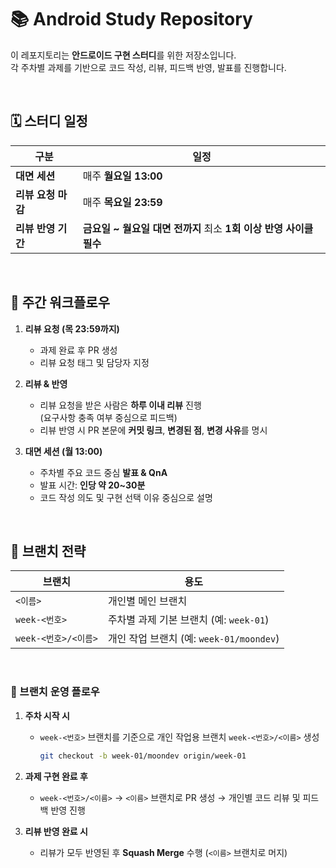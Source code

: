 # 📚 Android Study Repository

이 레포지토리는 **안드로이드 구현 스터디**를 위한 저장소입니다.  
각 주차별 과제를 기반으로 코드 작성, 리뷰, 피드백 반영, 발표를 진행합니다.

<br>

## 🗓 스터디 일정

| 구분 | 일정 |
|------|------|
| **대면 세션** | 매주 **월요일 13:00** |
| **리뷰 요청 마감** | 매주 **목요일 23:59** |
| **리뷰 반영 기간** | **금요일 ~ 월요일 대면 전까지** 최소 **1회 이상 반영 사이클 필수** |

<br>

## 🔁 주간 워크플로우

1. **리뷰 요청 (목 23:59까지)**
   - 과제 완료 후 PR 생성
   - 리뷰 요청 태그 및 담당자 지정

2. **리뷰 & 반영**
   - 리뷰 요청을 받은 사람은 **하루 이내 리뷰** 진행  
     (요구사항 충족 여부 중심으로 피드백)
   - 리뷰 반영 시 PR 본문에 **커밋 링크**, **변경된 점**, **변경 사유**를 명시

3. **대면 세션 (월 13:00)**
   - 주차별 주요 코드 중심 **발표 & QnA**
   - 발표 시간: **인당 약 20~30분**
   - 코드 작성 의도 및 구현 선택 이유 중심으로 설명

<br>

## 📂 브랜치 전략

| 브랜치 | 용도 |
|---------|------|
| `<이름>` | 개인별 메인 브랜치 |
| `week-<번호>` | 주차별 과제 기본 브랜치 (예: `week-01`) |
| `week-<번호>/<이름>` | 개인 작업 브랜치 (예: `week-01/moondev`) |

<br>

### 🔁 브랜치 운영 플로우

1. **주차 시작 시**
   - `week-<번호>` 브랜치를 기준으로 개인 작업용 브랜치 `week-<번호>/<이름>` 생성
     
     ```bash
     git checkout -b week-01/moondev origin/week-01
     ```

2. **과제 구현 완료 후**
   - `week-<번호>/<이름>` → `<이름>` 브랜치로 PR 생성 → 개인별 코드 리뷰 및 피드백 반영 진행

3. **리뷰 반영 완료 시**
   - 리뷰가 모두 반영된 후 **Squash Merge** 수행 (`<이름>` 브랜치로 머지)

<br>
